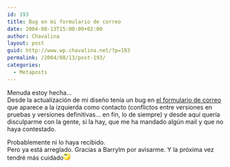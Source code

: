 ```yaml
---
id: 193
title: Bug en mi formulario de correo
date: 2004-08-13T15:00:09+02:00
author: Chavalina
layout: post
guid: http://www.wp.chavalina.net/?p=193
permalink: /2004/08/13/post-193/
categories:
  - Metaposts
---
```

Menuda estoy hecha…  
Desde la actualización de mi dise&ntilde;o tenía un bug en <a href="correo.php" target=&prime;_blank&prime;>el formulario de correo</a> que aparece a la izquierda como contacto (conflictos entre versiones en pruebas y versiones definitivas… en fin, lo de siempre) y desde aquí quería disculparme con la gente, si la hay, que me ha mandado alg&uacute;n mail y que no haya contestado.

Probablemente ni lo haya recibido.  
Pero ya está arreglado. Gracias a Barrylm por avisarme. Y la próxima vez tendré más cuidado![emo](/imagenes/emoticonos/pensativo.gif)